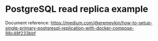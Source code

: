 # PostgreSQL read replica example

Document reference: <https://medium.com/@eremeykin/how-to-setup-single-primary-postgresql-replication-with-docker-compose-98c48f233bbf>
